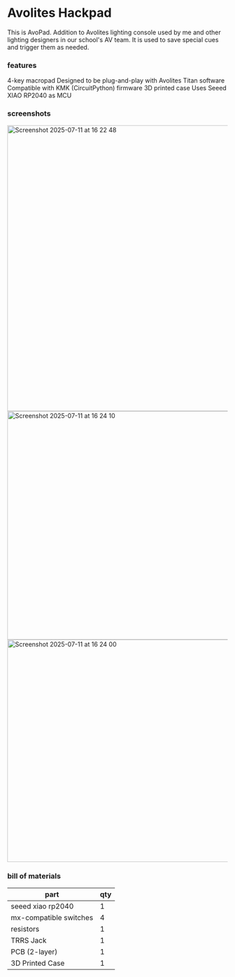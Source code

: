 # Avolites Hackpad

This is AvoPad. Addition to Avolites lighting console used by me and other lighting designers in our school's AV team. It is used to save special cues and trigger them as needed.

### features

4-key macropad
Designed to be plug-and-play with Avolites Titan software
Compatible with KMK (CircuitPython) firmware
3D printed case
Uses Seeed XIAO RP2040 as MCU

### screenshots

<img width="883" height="653" alt="Screenshot 2025-07-11 at 16 22 48" src="https://![Uploading Screenshot 2025-07-11 at 16.23.43.png…]()
github.com/user-attachments/assets/9d2dbd34-54ea-4886-96da-e15d5ccb349e" />
<img width="510" height="522" alt="Screenshot 2025-07-11 at 16 24 10" src="https://github.com/user-attachments/assets/b6d98d96-1e65-4e9e-8c4c-1717d045b5da" />
<img width="762" height="508" alt="Screenshot 2025-07-11 at 16 24 00" src="https://github.com/user-attachments/assets/72f31261-8990-4e34-92bf-e0ca650b2408" />

### bill of materials

| part                   | qty |
| ---------------------- | --- |
| seeed xiao rp2040      | 1   |
| mx-compatible switches | 4   |
| resistors              | 1   |
| TRRS Jack              | 1   |
| PCB (2-layer)          | 1   |
| 3D Printed Case        | 1   |
